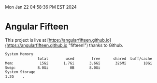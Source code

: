 Mon Jan 22 04:58:36 PM EST 2024

# Angular Fifteen


This project is live at [https://angularfifteen.github.io](https://angularfifteen.github.io "fifteen!") thanks to Github.

```bash
System Memory
               total        used        free      shared  buff/cache   available
Mem:            15Gi       1.7Gi       3.6Gi       326Mi        10Gi        13Gi
Swap:          8.0Gi          0B       8.0Gi
System Storage
1.2G	.
```
```bash
